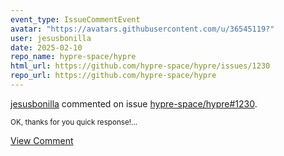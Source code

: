 ```yaml
---
event_type: IssueCommentEvent
avatar: "https://avatars.githubusercontent.com/u/36545119?"
user: jesusbonilla
date: 2025-02-10
repo_name: hypre-space/hypre
html_url: https://github.com/hypre-space/hypre/issues/1230
repo_url: https://github.com/hypre-space/hypre
---
```


<a href='https://github.com/jesusbonilla' target='_blank'>jesusbonilla</a> commented on issue <a href='https://github.com/hypre-space/hypre/issues/1230' target='_blank'>hypre-space/hypre#1230</a>.

<small>OK, thanks for you quick response!...</small>

<a href='https://github.com/hypre-space/hypre/issues/1230' target='_blank'>View Comment</a>